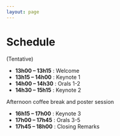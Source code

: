 ```yaml
---
layout: page  
---
```


# Schedule

(Tentative)

* **13h00 – 13h15** : Welcome
* **13h15 – 14h00** : Keynote 1
* **14h00 – 14h30** : Orals 1-2
* **14h30 – 15h15** : Keynote 2

Afternoon coffee break and poster session

* **16h15 – 17h00**	:	Keynote 3
* **17h00 – 17h45**	:	Orals 3-5
* **17h45 – 18h00**	:	Closing Remarks
